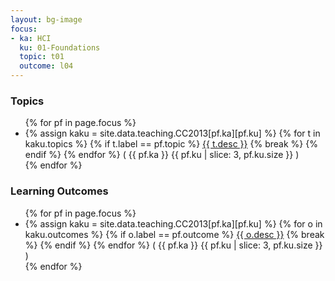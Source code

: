 ```yaml
---
layout: bg-image
focus:
- ka: HCI
  ku: 01-Foundations
  topic: t01
  outcome: l04
---
```

<h3>Topics</h3>
<ul>
  {% for pf in page.focus %}
  <li>
    {% assign kaku = site.data.teaching.CC2013[pf.ka][pf.ku] %}
    {% for t in kaku.topics %}
      {% if t.label == pf.topic %}
        <a href="/teaching/CC2013/{{pf.ka}}.html">{{ t.desc }}</a>
        {% break %}
      {% endif %}
    {% endfor %}
    ( {{ pf.ka }} {{ pf.ku | slice: 3, pf.ku.size }} )
  </li>
  {% endfor %}
</ul>


<h3>Learning Outcomes</h3>
<ul>
  {% for pf in page.focus %}
  <li>
    {% assign kaku = site.data.teaching.CC2013[pf.ka][pf.ku] %}
    {% for o in kaku.outcomes %}
      {% if o.label == pf.outcome %}
        <a href="/teaching/CC2013/{{pf.ka}}.html">{{ o.desc }}</a>
        {% break %}
      {% endif %}
    {% endfor %}
    ( {{ pf.ka }} {{ pf.ku | slice: 3, pf.ku.size }} )
  </li>
  {% endfor %}
</ul>
